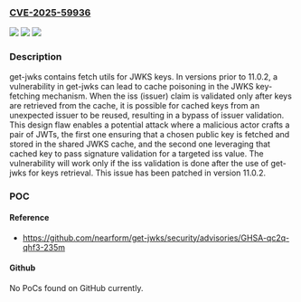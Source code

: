 ### [CVE-2025-59936](https://cve.mitre.org/cgi-bin/cvename.cgi?name=CVE-2025-59936)
![](https://img.shields.io/static/v1?label=Product&message=get-jwks&color=blue)
![](https://img.shields.io/static/v1?label=Version&message=%3C%2011.0.2%20&color=brightgreen)
![](https://img.shields.io/static/v1?label=Vulnerability&message=CWE-116%3A%20Improper%20Encoding%20or%20Escaping%20of%20Output&color=brightgreen)

### Description

get-jwks contains fetch utils for JWKS keys. In versions prior to 11.0.2, a vulnerability in get-jwks can lead to cache poisoning in the JWKS key-fetching mechanism. When the iss (issuer) claim is validated only after keys are retrieved from the cache, it is possible for cached keys from an unexpected issuer to be reused, resulting in a bypass of issuer validation. This design flaw enables a potential attack where a malicious actor crafts a pair of JWTs, the first one ensuring that a chosen public key is fetched and stored in the shared JWKS cache, and the second one leveraging that cached key to pass signature validation for a targeted iss value. The vulnerability will work only if the iss validation is done after the use of get-jwks for keys retrieval. This issue has been patched in version 11.0.2.

### POC

#### Reference
- https://github.com/nearform/get-jwks/security/advisories/GHSA-qc2q-qhf3-235m

#### Github
No PoCs found on GitHub currently.

